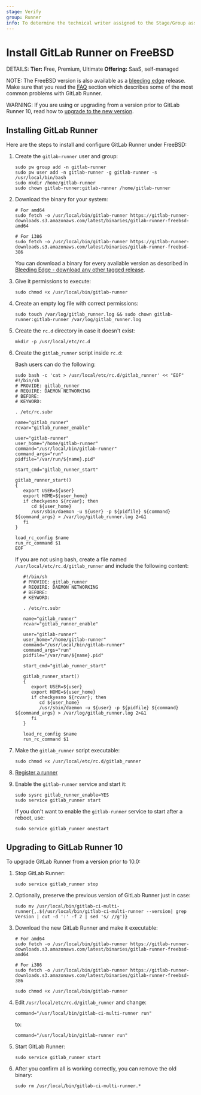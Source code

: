 ```yaml
---
stage: Verify
group: Runner
info: To determine the technical writer assigned to the Stage/Group associated with this page, see https://handbook.gitlab.com/handbook/product/ux/technical-writing/#assignments
---
```


# Install GitLab Runner on FreeBSD

DETAILS:
**Tier:** Free, Premium, Ultimate
**Offering:** SaaS, self-managed

NOTE:
The FreeBSD version is also available as a [bleeding edge](bleeding-edge.md)
release. Make sure that you read the [FAQ](../faq/index.md) section which
describes some of the most common problems with GitLab Runner.

WARNING:
If you are using or upgrading from a version prior to GitLab Runner 10, read how
to [upgrade to the new version](#upgrading-to-gitlab-runner-10).

## Installing GitLab Runner

Here are the steps to install and configure GitLab Runner under FreeBSD:

1. Create the `gitlab-runner` user and group:

   ```shell
   sudo pw group add -n gitlab-runner
   sudo pw user add -n gitlab-runner -g gitlab-runner -s /usr/local/bin/bash
   sudo mkdir /home/gitlab-runner
   sudo chown gitlab-runner:gitlab-runner /home/gitlab-runner
   ```

1. Download the binary for your system:

   ```shell
   # For amd64
   sudo fetch -o /usr/local/bin/gitlab-runner https://gitlab-runner-downloads.s3.amazonaws.com/latest/binaries/gitlab-runner-freebsd-amd64

   # For i386
   sudo fetch -o /usr/local/bin/gitlab-runner https://gitlab-runner-downloads.s3.amazonaws.com/latest/binaries/gitlab-runner-freebsd-386
   ```

   You can download a binary for every available version as described in
   [Bleeding Edge - download any other tagged release](bleeding-edge.md#download-any-other-tagged-release).

1. Give it permissions to execute:

   ```shell
   sudo chmod +x /usr/local/bin/gitlab-runner
   ```

1. Create an empty log file with correct permissions:

   ```shell
   sudo touch /var/log/gitlab_runner.log && sudo chown gitlab-runner:gitlab-runner /var/log/gitlab_runner.log
   ```

1. Create the `rc.d` directory in case it doesn't exist:

   ```shell
   mkdir -p /usr/local/etc/rc.d
   ```

1. Create the `gitlab_runner` script inside `rc.d`:

   Bash users can do the following:

      ```shell
      sudo bash -c 'cat > /usr/local/etc/rc.d/gitlab_runner' << "EOF"
      #!/bin/sh
      # PROVIDE: gitlab_runner
      # REQUIRE: DAEMON NETWORKING
      # BEFORE:
      # KEYWORD:

      . /etc/rc.subr

      name="gitlab_runner"
      rcvar="gitlab_runner_enable"

      user="gitlab-runner"
      user_home="/home/gitlab-runner"
      command="/usr/local/bin/gitlab-runner"
      command_args="run"
      pidfile="/var/run/${name}.pid"

      start_cmd="gitlab_runner_start"

      gitlab_runner_start()
      {
         export USER=${user}
         export HOME=${user_home}
         if checkyesno ${rcvar}; then
            cd ${user_home}
            /usr/sbin/daemon -u ${user} -p ${pidfile} ${command} ${command_args} > /var/log/gitlab_runner.log 2>&1
         fi
      }

      load_rc_config $name
      run_rc_command $1
      EOF
      ```

   If you are not using bash, create a file named `/usr/local/etc/rc.d/gitlab_runner` and include the following content:

   ```shell
      #!/bin/sh
      # PROVIDE: gitlab_runner
      # REQUIRE: DAEMON NETWORKING
      # BEFORE:
      # KEYWORD:

      . /etc/rc.subr

      name="gitlab_runner"
      rcvar="gitlab_runner_enable"

      user="gitlab-runner"
      user_home="/home/gitlab-runner"
      command="/usr/local/bin/gitlab-runner"
      command_args="run"
      pidfile="/var/run/${name}.pid"

      start_cmd="gitlab_runner_start"

      gitlab_runner_start()
      {
         export USER=${user}
         export HOME=${user_home}
         if checkyesno ${rcvar}; then
            cd ${user_home}
            /usr/sbin/daemon -u ${user} -p ${pidfile} ${command} ${command_args} > /var/log/gitlab_runner.log 2>&1
         fi
      }

      load_rc_config $name
      run_rc_command $1
   ```

1. Make the `gitlab_runner` script executable:

   ```shell
   sudo chmod +x /usr/local/etc/rc.d/gitlab_runner
   ```

1. [Register a runner](../register/index.md)
1. Enable the `gitlab-runner` service and start it:

   ```shell
   sudo sysrc gitlab_runner_enable=YES
   sudo service gitlab_runner start
   ```

   If you don't want to enable the `gitlab-runner` service to start after a
   reboot, use:

   ```shell
   sudo service gitlab_runner onestart
   ```

## Upgrading to GitLab Runner 10

To upgrade GitLab Runner from a version prior to 10.0:

1. Stop GitLab Runner:

   ```shell
   sudo service gitlab_runner stop
   ```

1. Optionally, preserve the previous version of GitLab Runner just in case:

   ```shell
   sudo mv /usr/local/bin/gitlab-ci-multi-runner{,.$(/usr/local/bin/gitlab-ci-multi-runner --version| grep Version | cut -d ':' -f 2 | sed 's/ //g')}
   ```

1. Download the new GitLab Runner and make it executable:

   ```shell
   # For amd64
   sudo fetch -o /usr/local/bin/gitlab-runner https://gitlab-runner-downloads.s3.amazonaws.com/latest/binaries/gitlab-runner-freebsd-amd64

   # For i386
   sudo fetch -o /usr/local/bin/gitlab-runner https://gitlab-runner-downloads.s3.amazonaws.com/latest/binaries/gitlab-runner-freebsd-386

   sudo chmod +x /usr/local/bin/gitlab-runner
   ```

1. Edit `/usr/local/etc/rc.d/gitlab_runner` and change:

   ```shell
   command="/usr/local/bin/gitlab-ci-multi-runner run"
   ```

   to:

   ```shell
   command="/usr/local/bin/gitlab-runner run"
   ```

1. Start GitLab Runner:

   ```shell
   sudo service gitlab_runner start
   ```

1. After you confirm all is working correctly, you can remove the old binary:

   ```shell
   sudo rm /usr/local/bin/gitlab-ci-multi-runner.*
   ```
